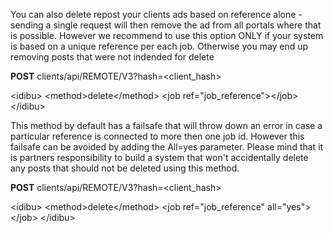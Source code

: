 You can also delete repost your clients ads based on reference alone - sending a single request will then remove the ad from all portals where that is possible. However we recommend to use this option ONLY if your system is based on a unique reference per each job. Otherwise you may end up removing posts that were not indended for delete

**POST** clients/api/REMOTE/V3?hash=&lt;client_hash&gt;
 
&lt;idibu&gt;
     &lt;method&gt;delete&lt;/method&gt;
     &lt;job ref=&quot;job_reference&quot;&gt;&lt;/job&gt;
&lt;/idibu&gt;

This method by default has a failsafe that will throw down an error in case a particular reference is connected to more then one job id. However this failsafe can be avoided by adding the All=yes parameter. Please mind that it is partners responsibility to build a system that won't accidentally delete any posts that should not be deleted using this method.

**POST** clients/api/REMOTE/V3?hash=&lt;client_hash&gt;

&lt;idibu&gt;
     &lt;method&gt;delete&lt;/method&gt;
     &lt;job ref=&quot;job_reference&quot; all=&quot;yes&quot;&gt;&lt;/job&gt;
&lt;/idibu&gt;